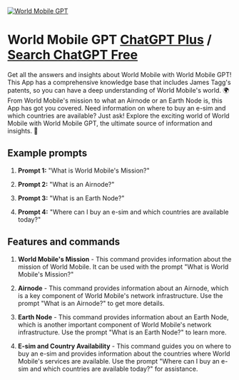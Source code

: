 
[![World Mobile GPT](https://files.oaiusercontent.com/file-7gWAKEzAhtIk7Vv8js5mQytQ?se=2123-10-16T22%3A12%3A01Z&sp=r&sv=2021-08-06&sr=b&rscc=max-age%3D31536000%2C%20immutable&rscd=attachment%3B%20filename%3DScreenshot%25202023-11-09%25204.07.09%2520PM.png&sig=O2OXVg/sY1je5AzmRmuZ21ClM5bY38d31CwZ4m9pscU%3D)](https://chat.openai.com/g/g-Xg9daQnJ7-world-mobile-gpt)

# World Mobile GPT [ChatGPT Plus](https://chat.openai.com/g/g-Xg9daQnJ7-world-mobile-gpt) / [Search ChatGPT Free](https://gptcall.net/index.html#/?search=World%20Mobile%20GPT)

Get all the answers and insights about World Mobile with World Mobile GPT! This App has a comprehensive knowledge base that includes James Tagg's patents, so you can have a deep understanding of World Mobile's world. 🌍 From World Mobile's mission to what an Airnode or an Earth Node is, this App has got you covered. Need information on where to buy an e-sim and which countries are available? Just ask! Explore the exciting world of World Mobile with World Mobile GPT, the ultimate source of information and insights. 🚀

## Example prompts

1. **Prompt 1:** "What is World Mobile's Mission?"

2. **Prompt 2:** "What is an Airnode?"

3. **Prompt 3:** "What is an Earth Node?"

4. **Prompt 4:** "Where can I buy an e-sim and which countries are available today?"

## Features and commands

1. **World Mobile's Mission** - This command provides information about the mission of World Mobile. It can be used with the prompt "What is World Mobile's Mission?"

2. **Airnode** - This command provides information about an Airnode, which is a key component of World Mobile's network infrastructure. Use the prompt "What is an Airnode?" to get more details.

3. **Earth Node** - This command provides information about an Earth Node, which is another important component of World Mobile's network infrastructure. Use the prompt "What is an Earth Node?" to learn more.

4. **E-sim and Country Availability** - This command guides you on where to buy an e-sim and provides information about the countries where World Mobile's services are available. Use the prompt "Where can I buy an e-sim and which countries are available today?" for assistance.



